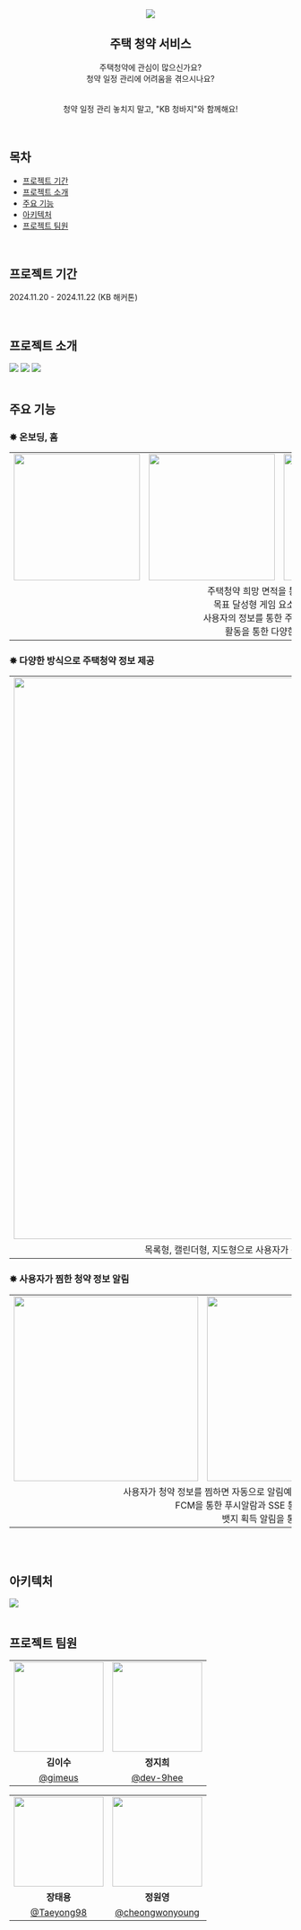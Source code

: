 <div align="center">
<img src="https://github.com/user-attachments/assets/86e8a758-60da-4df6-9e82-6269921af699" />
<h2>
	주택 청약 서비스
</h2>
<p>
	주택청약에 관심이 많으신가요?<br>
	청약 일정 관리에 어려움을 겪으시나요?<br>
<br>
<br>
	청약 일정 관리 놓치지 말고, "KB 청바지"와 함께해요!
</p>
</div>

<br>

## 목차

- [프로젝트 기간](#프로젝트-기간)
- [프로젝트 소개](#프로젝트-소개)
- [주요 기능](#주요-기능)
- [아키텍처](#아키텍처)
- [프로젝트 팀원](#프로젝트-팀원)

<br>

## 프로젝트 기간
2024.11.20 - 2024.11.22 (KB 해커톤)

<br>

## 프로젝트 소개
<img src="https://github.com/user-attachments/assets/896db478-ede0-439f-a565-2c07dc22cab6"/>
<img src="https://github.com/user-attachments/assets/405f0f5d-ac72-4591-b228-adbe62787a81"/>
<img src="https://github.com/user-attachments/assets/11efa894-7539-4a35-a27a-feee8990d2f2"/>

<br>
<br>

## 주요 기능
<h3>✸ 온보딩, 홈</h3>

<table>
  <tr>
    <td align="center"><img width="225" src="https://github.com/user-attachments/assets/b3a22e0c-b681-4a12-87b2-bda2be03082b"/></td>
    <td align="center"><img width="225" src="https://github.com/user-attachments/assets/161e2d2b-160f-4649-8a0c-ad70ee1159e3"/></td>
    <td align="center"><img width="225" src="https://github.com/user-attachments/assets/e7b80b81-22e8-464b-94a2-00fdffce5a3b"/></td>
	  <td align="center"><img width="225" src="https://github.com/user-attachments/assets/8f5fd9cd-02e1-4509-b32e-f0ecdbe19733"/></td>
  </tr>
  <tr>
    <td colspan="4" align="center">주택청약 희망 면적을 통한 예치금 설정<br>목표 달성형 게임 요소로 MAU 증가<br>
    사용자의 정보를 통한 주택청약 가점 계산<br>활동을 통한 다양한 뱃지 획득</td>
  </tr>
</table>

<h3>✸ 다양한 방식으로 주택청약 정보 제공</h3>

<table>
  <tr>
    <td align="center"><img width="1000" src="https://github.com/user-attachments/assets/bd9c3edc-f9f1-4eb3-808d-486785b17bfa"/></td>
  </tr>
  <tr>
    <td align="center">목록형, 캘린더형, 지도형으로 사용자가 편리하게 청약 정보를 확인하고 접근 가능</td>
  </tr>
</table>

<h3>✸ 사용자가 찜한 청약 정보 알림</h3>

<table>
  <tr>
    <td align="center"><img width="329" src="https://github.com/user-attachments/assets/35a5e7c7-3a8b-4a27-92a1-bb1889a4e7a9"/></td>
    <td align="center"><img width="329" src="https://github.com/user-attachments/assets/45519894-cad1-4f75-acfa-3ed2c9dd7239"/></td>
    <td align="center"><img width="329" src="https://github.com/user-attachments/assets/b2a995dc-bcbf-4007-83c2-724fb5e7552a"/></td>
  </tr>
  <tr>
    <td colspan="3" align="center">사용자가 청약 정보를 찜하면 자동으로 알림예약시스템을 통해 청약 시작전/시작/마감 알림 예약<br>
    FCM을 통한 푸시알람과 SSE 통신을 활용한 실시간 알림 목록 구현<br>뱃지 획득 알림을 통해 사용자 참여도 유지</td>
  </tr>
</table>

<br>
<br>

## 아키텍처

<img src="https://github.com/user-attachments/assets/24b56e7a-1faf-4e67-8a47-0f286251c978"/>

<br>
<br>

## 프로젝트 팀원
<div align="center">
<table>
  <tr>
    <td align="center"><img src="https://github.com/gimeus.png?s=100" width="160"></td>
    <td align="center"><img src="https://github.com/dev-9hee.png?s=100" width="160"></td>
  </tr>
  <tr>
    <td align="center"><b>김이수</b></td>
    <td align="center"><b>정지희</b></td>
  </tr>
  <tr>
    <td align="center"><a href="https://github.com/gimeus" target="_blank">@gimeus</a></td>
    <td align="center"><a href="https://github.com/dev-9hee" target="_blank">@dev-9hee</a></td>
  </tr>
</table>
  <table>
  <tr>
    <td align="center"><img src="https://github.com/Taeyong98.png?s=100" width="160"></td>
    <td align="center"><img src="https://github.com/cheongwonyoung.png?s=100" width="160"></td>
  </tr>
  <tr>
    <td align="center"><b>장태용</b></td>
    <td align="center"><b>정원영</b></td>
  </tr>
  <tr>
    <td align="center"><a href="https://github.com/Taeyong98" target="_blank">@Taeyong98</a></td>
    <td align="center"><a href="https://github.com/cheongwonyoung" target="_blank">@cheongwonyoung</a></td>
  </tr>
    </table>
</div>

